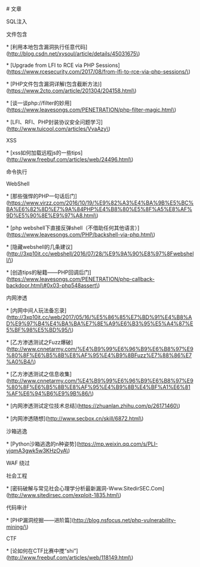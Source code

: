 \# 文章



SQL注入



文件包含

\* \[利用本地包含漏洞执行任意代码\]\(http://blog.csdn.net/xysoul/article/details/45031675\)

\* \[Upgrade from LFI to RCE via PHP Sessions\]\(https://www.rcesecurity.com/2017/08/from-lfi-to-rce-via-php-sessions/\)

\* \[PHP文件包含漏洞详解\(包含截断方法\)\]\(https://www.2cto.com/article/201304/204158.html\)

\* \[谈一谈php://filter的妙用\]\(https://www.leavesongs.com/PENETRATION/php-filter-magic.html\)

\* \[LFI、RFI、PHP封装协议安全问题学习\]\(http://www.tuicool.com/articles/VvaAzy\)



XSS

\* \[xss如何加载远程js的一些tips\]\(http://www.freebuf.com/articles/web/24496.html\)



命令执行



WebShell

\* \[那些强悍的PHP一句话后门\]\(https://www.virzz.com/2016/10/19/%E9%82%A3%E4%BA%9B%E5%BC%BA%E6%82%8D%E7%9A%84PHP%E4%B8%80%E5%8F%A5%E8%AF%9D%E5%90%8E%E9%97%A8.html\)

\* \[php webshell下直接反弹shell（不借助任何其他语言）\]\(https://www.leavesongs.com/PHP/backshell-via-php.html\)

\* \[隐藏webshell的几条建议\]\(http://3xp10it.cc/webshell/2016/07/28/%E9%9A%90%E8%97%8Fwebshell/\)

\* \[创造tips的秘籍——PHP回调后门\]\(https://www.leavesongs.com/PENETRATION/php-callback-backdoor.html\#0x03-php548assert\)



内网渗透

\* \[内网中间人玩法备忘录\]\(http://3xp10it.cc/web/2017/05/16/%E5%86%85%E7%BD%91%E4%B8%AD%E9%97%B4%E4%BA%BA%E7%8E%A9%E6%B3%95%E5%A4%87%E5%BF%98%E5%BD%95/\)

\* \[乙方渗透测试之Fuzz爆破\]\(http://www.cnnetarmy.com/%E4%B9%99%E6%96%B9%E6%B8%97%E9%80%8F%E6%B5%8B%E8%AF%95%E4%B9%8BFuzz%E7%88%86%E7%A0%B4/\)

\* \[乙方渗透测试之信息收集\]\(http://www.cnnetarmy.com/%E4%B9%99%E6%96%B9%E6%B8%97%E9%80%8F%E6%B5%8B%E8%AF%95%E4%B9%8B%E4%BF%A1%E6%81%AF%E6%94%B6%E9%9B%86/\)

\* \[内网渗透测试定位技术总结\]\(https://zhuanlan.zhihu.com/p/26171460\)

\* \[内网渗透随想\]\(http://www.secbox.cn/skill/6872.html\)





沙箱逃逸

\* \[Python沙箱逃逸的n种姿势\]\(https://mp.weixin.qq.com/s/PLI-yjqmA3gwk5w3KHzOyA\)



WAF 绕过



社会工程

\* \[密码破解与常见社会心理学分析最新漏洞-Www.SitedirSEC.Com\]\(http://www.sitedirsec.com/exploit-1835.html\)



代码审计

\* \[PHP漏洞挖掘——进阶篇\]\(http://blog.nsfocus.net/php-vulnerability-mining/\)





CTF

\* \[论如何在CTF比赛中搅“shi”\]\(http://www.freebuf.com/articles/web/118149.html\)



